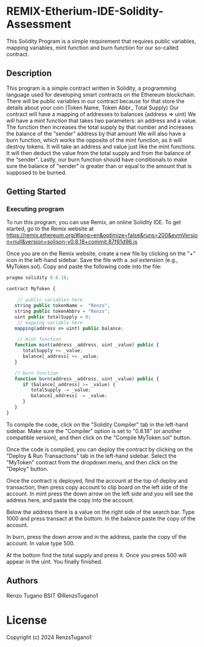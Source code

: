 # REMIX-Etherium-IDE-Solidity-Assessment

This Solidity Program is a  simple requirement that requires public variables, mapping variables, mint function and burn function for our so-called contract.

## Description

This program is a simple contract written in Solidity, a programming language used for developing smart contracts on the Ethereum blockchain. 
There will be public variables in our contract because for that store the details about your coin (Token Name, Token Abbr., Total Supply)
Our contract will have a mapping of addresses to balances (address => uint)
We will have a mint function that takes two parameters: an address and a value. 
The function then increases the total supply by that number and increases the balance of the “sender” address by that amount
We will also have a burn function, which works the opposite of the mint function, as it will destroy tokens. 
It will take an address and value just like the mint functions. It will then deduct the value from the total supply and from the balance of the “sender”.
Lastly, our burn function should have conditionals to make sure the balance of "sender" is greater than or equal to the amount that is supposed to be burned.


## Getting Started

### Executing program

To run this program, you can use Remix, an online Solidity IDE. To get started, go to the Remix website at https://remix.ethereum.org/#lang=en&optimize=false&runs=200&evmVersion=null&version=soljson-v0.8.18+commit.87f61d96.js

Once you are on the Remix website, create a new file by clicking on the "+" icon in the left-hand sidebar. Save the file with a .sol extension (e.g., MyToken.sol). Copy and paste the following code into the file:

```javascript
pragma solidity 0.8.18;

contract MyToken {

    // public variables here
   string public tokenName =  "Renzo";
   string public tokenAbbrv = "Renzs";
   uint public totalSupply = 0;
    // mapping variable here
   mapping(address => uint) public balance;

    // mint function
   function mint(address _address, uint _value) public { 
      totalSupply += _value;
      balance[_address] += _value;
   }

   // burn function
   function burn(address _address, uint _value) public {
      if (balance[_address] >= _value) {
         totalSupply -= _value;
         balance[_address] -= _value;
      }
   }
}

```
To compile the code, click on the "Solidity Compiler" tab in the left-hand sidebar. Make sure the "Compiler" option is set to "0.8.18" (or another compatible version), and then click on the "Compile MyToken.sol" button.

Once the code is compiled, you can deploy the contract by clicking on the "Deploy & Run Transactions" tab in the left-hand sidebar. Select the "MyToken" contract from the dropdown menu, and then click on the "Deploy" button.

Once the contract is deployed, find the account at the top of deploy and transaction, then press copy account to clip board on the left side of the account. In mint press the down arrow on the left side and you will see the address here, and paste the copy into the account.

Below the address there is a value on the right side of the search bar. Type 1000 and press transact at the bottom. In the balance paste the copy of the account. 

In burn, press the down arrow and in the address, paste the copy of the account. In value type 500.

At the bottom find the total supply and press it. Once you press 500 will appear in the uint. You finally finished.

## Authors

Renzo Tugano BSIT 
@RenzsTugano1

# License

Copyright (c) 2024 RenzsTugano1

